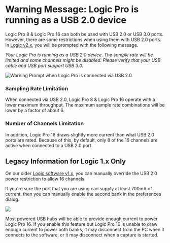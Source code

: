 # Warning Message: Logic Pro is running as a USB 2.0 device

Logic Pro 8 & Logic Pro 16 can both be used with USB 2.0 or USB 3.0 ports. However, there are some restrictions when using them with USB 2.0 ports. In [Logic v2.x](https://ideas.saleae.com/f/changelog/), you will be prompted with the following message.

_Your Logic Pro is running as a USB 2.0 device. The sample rate will be limited and some channels might be disabled. Please verify that your USB cable and USB port support USB 3.0._

![Warning Prompt when Logic Pro is connected via USB 2.0](<../.gitbook/assets/image (1).png>)

### Sampling Rate Limitation

When connected via USB 2.0, Logic Pro 8 & Logic Pro 16 operate with a lower maximum throughput. The maximum sample rate combinations will be lower by a factor of about 6.

### Number of Channels Limitation

In addition, Logic Pro 16 draws slightly more current than what USB 2.0 ports are rated. Because of this, by default, only 8 of the 16 channels are active when connected to a USB 2.0 port.&#x20;



## Legacy Information for Logic 1.x Only

On our older [Logic software v1.x](https://support.saleae.com/logic-software/latest-stable-release-download), you can manually override the USB 2.0 power restriction to allow 16 channels.

If you're sure the port that you are using can supply at least 700mA of current, then you can manually enable the second bank in the preferences dialog.

![](https://trello-attachments.s3.amazonaws.com/57215d5e1bba46c6dc477691/370x89/84f215669e2d2faed536936a5db3cd3a/usb3\_power.PNG)

Most powered USB hubs will be able to provide enough current to power Logic Pro 16. If you enable this feature but Logic Pro 16 is unable to draw enough current to power both banks, it may disconnect from the PC when it connects to the software, or it may disconnect when a capture is started.
